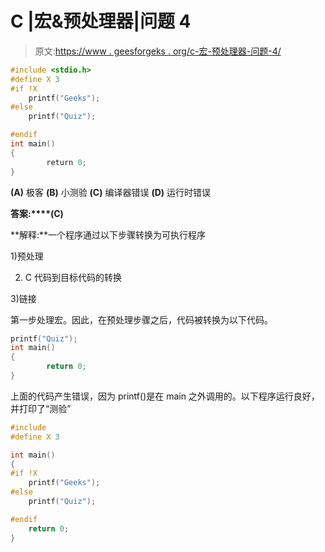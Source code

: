 # C |宏&预处理器|问题 4

> 原文:[https://www . geesforgeks . org/c-宏-预处理器-问题-4/](https://www.geeksforgeeks.org/c-macro-preprocessor-question-4/)

```cpp
#include <stdio.h>
#define X 3
#if !X
    printf("Geeks");
#else
    printf("Quiz");

#endif
int main()
{
        return 0;
}
```

**(A)** 极客
**(B)** 小测验
**(C)** 编译器错误
**(D)** 运行时错误

**答案:****(C)**

**解释:**一个程序通过以下步骤转换为可执行程序

1)预处理

2) C 代码到目标代码的转换

3)链接

第一步处理宏。因此，在预处理步骤之后，代码被转换为以下代码。

```cpp
printf("Quiz");
int main()
{
        return 0;
}

```

上面的代码产生错误，因为 printf()是在 main 之外调用的。以下程序运行良好，并打印了“测验”

```cpp
#include 
#define X 3

int main()
{
#if !X
    printf("Geeks");
#else
    printf("Quiz");

#endif
    return 0;
}

```